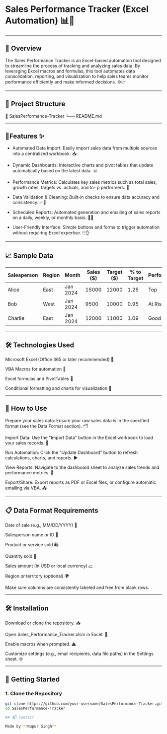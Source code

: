 
# Sales Performance Tracker (Excel Automation) 📊💼


---

## 📌 Overview
The Sales Performance Tracker is an Excel-based automation tool designed to streamline the process of tracking and analyzing sales data. By leveraging Excel macros and formulas, this tool automates data consolidation, reporting, and visualization to help sales teams monitor performance efficiently and make informed decisions. ⚙️📈

---
## 📁 Project Structure

📁 SalesPerformance-Tracker
└── README.md

--------

## 📂Features ✨
- Automated Data Import: Easily import sales data from multiple sources into a centralized workbook. 📥

- Dynamic Dashboards: Interactive charts and pivot tables that update automatically based on the latest data. 📊

- Performance Metrics: Calculates key sales metrics such as total sales, growth rates, targets vs. actuals, and to- p performers. 🎯

- Data Validation & Cleaning: Built-in checks to ensure data accuracy and consistency. ✅🧹

- Scheduled Reports: Automated generation and emailing of sales reports on a daily, weekly, or monthly basis. 📅📧

- User-Friendly Interface: Simple buttons and forms to trigger automation without requiring Excel expertise. 🖱️👌

----

## 📈 Sample Data

| Salesperson | Region | Month     | Sales ($) | Target ($) | % to Target | Performance |
|-------------|--------|-----------|-----------|-------------|--------------|-------------|
| Alice       | East   | Jan 2024  | 15000     | 12000       | 1.25         | Top         |
| Bob         | West   | Jan 2024  | 9500      | 10000       | 0.95         | At Risk     |
| Charlie     | East   | Jan 2024  | 12000     | 11000       | 1.09         | Good        |

---

## 🛠️ Technologies Used
Microsoft Excel (Office 365 or later recommended) 🧮

VBA Macros for automation 📝

Excel formulas and PivotTables 📐

Conditional formatting and charts for visualization 🎨

----

## 🚀 How to Use 
Prepare your sales data: Ensure your raw sales data is in the specified format (see the Data Format section). 🗂️

Import Data: Use the "Import Data" button in the Excel workbook to load your sales records. 🔄

Run Automation: Click the "Update Dashboard" button to refresh calculations, charts, and reports. ▶️

View Reports: Navigate to the dashboard sheet to analyze sales trends and performance metrics. 👀

Export/Share: Export reports as PDF or Excel files, or configure automatic emailing via VBA. 📤

------

## 📋 Data Format Requirements 
Date of sale (e.g., MM/DD/YYYY) 📅

Salesperson name or ID 👤

Product or service sold 🛍️

Quantity sold 🔢

Sales amount (in USD or local currency) 💵
 
Region or territory (optional) 🌍

Make sure columns are consistently labeled and free from blank rows.


--------
## 🛠️ Installation 
Download or clone the repository. 📥

Open Sales_Performance_Tracker.xlsm in Excel. 📂

Enable macros when prompted. ⚠️

Customize settings (e.g., email recipients, data file paths) in the Settings sheet. ⚙️

-----
## 🚀 Getting Started

### 1. Clone the Repository
```bash
git clone https://github.com/your-username/SalesPerformance-Tracker.git
cd SalesPerformance-Tracker

## 📬 Contact

Made by **Nupur Singh**  

